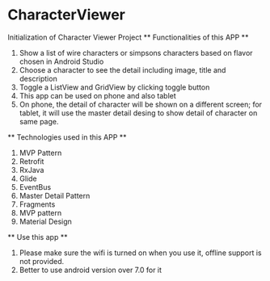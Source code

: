 # CharacterViewer
Initialization of Character Viewer Project
** Functionalities of this APP **
  1. Show a list of wire characters or simpsons characters based on flavor chosen in Android Studio
  2. Choose a character to see the detail including image, title and description
  3. Toggle a ListView and GridView by clicking toggle button
  4. This app can be used on phone and also tablet
  5. On phone, the detail of character will be shown on a different screen; for tablet, it will use the master detail desing to show 
     detail of character on same page.
     
** Technologies used in this APP **
  1. MVP Pattern
  2. Retrofit
  3. RxJava
  4. Glide
  5. EventBus
  6. Master Detail Pattern
  7. Fragments
  8. MVP pattern
  9. Material Design
  
  
** Use this app **
  1. Please make sure the wifi is turned on when you use it, offline support is not provided.
  2. Better to use android version over 7.0 for it
